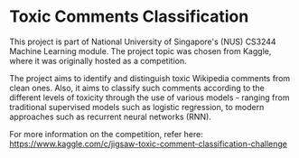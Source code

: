 # Toxic Comments Classification 

This project is part of National University of Singapore's (NUS) CS3244 Machine Learning module. The project topic was chosen from Kaggle, where it was originally hosted as a competition. 

The project aims to identify and distinguish toxic Wikipedia comments from clean ones. Also, it aims to classify such comments according to the different levels of toxicity through the use of various models - ranging from traditional supervised models such as logistic regression, to modern approaches such as recurrent neural networks (RNN). 

For more information on the competition, refer here: https://www.kaggle.com/c/jigsaw-toxic-comment-classification-challenge
